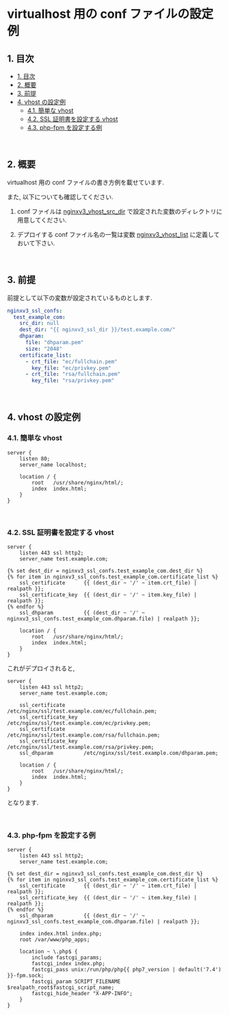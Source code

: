 # virtualhost 用の conf ファイルの設定例

## 1. 目次

<!-- TOC depthFrom:2 -->

- [1. 目次](#1-目次)
- [2. 概要](#2-概要)
- [3. 前提](#3-前提)
- [4. vhost の設定例](#4-vhost-の設定例)
    - [4.1. 簡単な vhost](#41-簡単な-vhost)
    - [4.2. SSL 証明書を設定する vhost](#42-ssl-証明書を設定する-vhost)
    - [4.3. php-fpm を設定する例](#43-php-fpm-を設定する例)

<!-- /TOC -->

<br>

## 2. 概要

virtualhost 用の conf ファイルの書き方例を載せています.

また, 以下についても確認してください.

1. conf ファイルは [nginxv3_vhost_src_dir](../#nginxv3_vhost_src_dir) で設定された変数のディレクトリに用意してください.

2. デプロイする conf ファイル名の一覧は変数 [nginxv3_vhost_list](../#nginxv3_vhost_list) に定義しておいて下さい.

<br>

## 3. 前提

前提として以下の変数が設定されているものとします.

```yaml
nginxv3_ssl_confs:
  test_example_com:
    src_dir: null
    dest_dir: "{{ nginxv3_ssl_dir }}/test.example.com/"
    dhparam:
      file: "dhparam.pem"
      size: "2048"
    certificate_list:
      - crt_file: "ec/fullchain.pem"
        key_file: "ec/privkey.pem"
      - crt_file: "rsa/fullchain.pem"
        key_file: "rsa/privkey.pem"
```

<br>

## 4. vhost の設定例

### 4.1. 簡単な vhost

```
server {
    listen 80;
    server_name localhost;

    location / {
        root   /usr/share/nginx/html/;
        index  index.html;
    }
}
```

<br>

### 4.2. SSL 証明書を設定する vhost

```
server {
    listen 443 ssl http2;
    server_name test.example.com;

{% set dest_dir = nginxv3_ssl_confs.test_example_com.dest_dir %}
{% for item in nginxv3_ssl_confs.test_example_com.certificate_list %}
    ssl_certificate      {{ (dest_dir ~ '/' ~ item.crt_file) | realpath }};
    ssl_certificate_key  {{ (dest_dir ~ '/' ~ item.key_file) | realpath }};
{% endfor %}
    ssl_dhparam          {{ (dest_dir ~ '/' ~ nginxv3_ssl_confs.test_example_com.dhparam.file) | realpath }};

    location / {
        root   /usr/share/nginx/html/;
        index  index.html;
    }
}
```

これがデプロイされると, 

```
server {
    listen 443 ssl http2;
    server_name test.example.com;

    ssl_certificate      /etc/nginx/ssl/test.example.com/ec/fullchain.pem;
    ssl_certificate_key  /etc/nginx/ssl/test.example.com/ec/privkey.pem;
    ssl_certificate      /etc/nginx/ssl/test.example.com/rsa/fullchain.pem;
    ssl_certificate_key  /etc/nginx/ssl/test.example.com/rsa/privkey.pem;
    ssl_dhparam          /etc/nginx/ssl/test.example.com/dhparam.pem;

    location / {
        root   /usr/share/nginx/html/;
        index  index.html;
    }
}
```

となります.

<br>

### 4.3. php-fpm を設定する例

```
server {
    listen 443 ssl http2;
    server_name test.example.com;

{% set dest_dir = nginxv3_ssl_confs.test_example_com.dest_dir %}
{% for item in nginxv3_ssl_confs.test_example_com.certificate_list %}
    ssl_certificate      {{ (dest_dir ~ '/' ~ item.crt_file) | realpath }};
    ssl_certificate_key  {{ (dest_dir ~ '/' ~ item.key_file) | realpath }};
{% endfor %}
    ssl_dhparam          {{ (dest_dir ~ '/' ~ nginxv3_ssl_confs.test_example_com.dhparam.file) | realpath }};

    index index.html index.php;
    root /var/www/php_apps;

    location ~ \.php$ {
        include fastcgi_params;
        fastcgi_index index.php;
        fastcgi_pass unix:/run/php/php{{ php7_version | default('7.4') }}-fpm.sock;
        fastcgi_param SCRIPT_FILENAME  $realpath_root$fastcgi_script_name;
        fastcgi_hide_header "X-APP-INFO";
    }
}
```